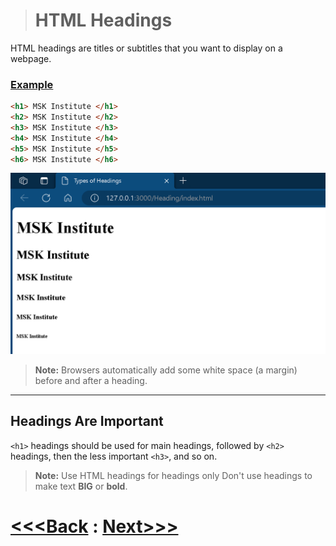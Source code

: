 > # HTML Headings

HTML headings are titles or subtitles that you want to display on a webpage.
### [Example](heading.html)
```html
<h1> MSK Institute </h1>
<h2> MSK Institute </h2>
<h3> MSK Institute </h3>
<h4> MSK Institute </h4>
<h5> MSK Institute </h5>
<h6> MSK Institute </h6>
```
![Alt text](image.png)

> **Note:** Browsers automatically add some white space (a margin) before and after a heading.
___
## Headings Are Important

`<h1>` headings should be used for main headings, followed by `<h2>` headings, then the less important `<h3>`, and so on.

> **Note:** Use HTML headings for headings only Don't use headings to make text **BIG** or **bold**.

# [<<<Back](../04_Attributes/01_Attributes.md) : [Next>>>](./02_Paragraph.md)